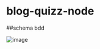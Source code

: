 # blog-quizz-node
##schema bdd
	
![image](https://github.com/Noigrume/blog-quizz-node/tree/main/git_image?raw=true)

